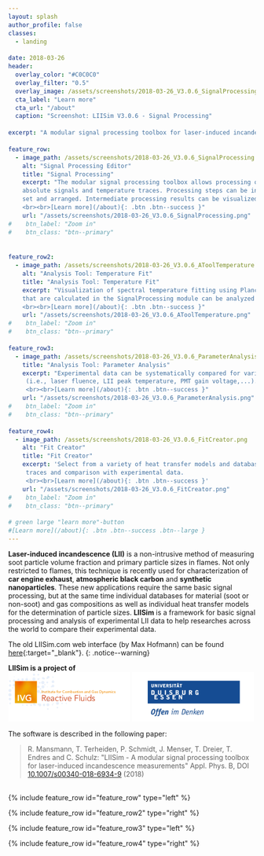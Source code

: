 ```yaml
---
layout: splash
author_profile: false                                                                                             
classes:
  - landing

date: 2018-03-26
header:
  overlay_color: "#C0C0C0"
  overlay_filter: "0.5"
  overlay_image: /assets/screenshots/2018-03-26_V3.0.6_SignalProcessing.png
  cta_label: "Learn more"
  cta_url: "/about"
  caption: "Screenshot: LIISim V3.0.6 - Signal Processing"
  
excerpt: "A modular signal processing toolbox for laser-induced incandescence (LII) measurements"

feature_row:
  - image_path: /assets/screenshots/2018-03-26_V3.0.6_SignalProcessing.png
    alt: "Signal Processing Editor"
    title: "Signal Processing"
    excerpt: "The modular signal processing toolbox allows processing of raw signals, 
    absolute signals and temperature traces. Processing steps can be individually 
    set and arranged. Intermediate processing results can be visualized and analyzed with various plot tools.
    <br><br>[Learn more](/about){: .btn .btn--success }"
    url: "/assets/screenshots/2018-03-26_V3.0.6_SignalProcessing.png"
#    btn_label: "Zoom in"
#    btn_class: "btn--primary"


feature_row2:    
  - image_path: /assets/screenshots/2018-03-26_V3.0.6_AToolTemperature.png
    alt: "Analysis Tool: Temperature Fit"
    title: "Analysis Tool: Temperature Fit"
    excerpt: "Visualization of spectral temperature fitting using Planck's law. Temperature traces
    that are calculated in the SignalProcessing module can be analyzed and all fitting iterations can be visualized.
    <br><br>[Learn more](/about){: .btn .btn--success }"    
    url: "/assets/screenshots/2018-03-26_V3.0.6_AToolTemperature.png"
#    btn_label: "Zoom in"
#    btn_class: "btn--primary"

feature_row3:        
  - image_path: /assets/screenshots/2018-03-26_V3.0.6_ParameterAnalysis.png
    title: "Analysis Tool: Parameter Analysis"
    excerpt: "Experimental data can be systematically compared for various parameters
     (i.e., laser fluence, LII peak temperature, PMT gain voltage,...).
     <br><br>[Learn more](/about){: .btn .btn--success }"                                                        
    url: "/assets/screenshots/2018-03-26_V3.0.6_ParameterAnalysis.png"
#    btn_label: "Zoom in"
#    btn_class: "btn--primary"
    
feature_row4:
  - image_path: /assets/screenshots/2018-03-26_V3.0.6_FitCreator.png
    alt: "Fit Creator"
    title: "Fit Creator"
    excerpt: 'Select from a variety of heat transfer models and databases for simulation of LII signal
     traces and comparison with experimental data.
     <br><br>[Learn more](/about){: .btn .btn--success }'                                                                        
    url: "/assets/screenshots/2018-03-26_V3.0.6_FitCreator.png"
#    btn_label: "Zoom in"
#    btn_class: "btn--primary"

# green large "learn more"-button
#[Learn more](/about){: .btn .btn--success .btn--large }
---
```

                          
**Laser-induced incandescence (LII)** is a non-intrusive method of measuring 
soot particle volume fraction and primary particle sizes in flames.
Not only restricted to flames, this technique is recently used for characterization
 of **car engine exhaust**, **atmospheric black carbon** and **synthetic 
nanoparticles**. These new applications require the same basic signal processing, 
but at the same time individual databases for material (soot or non-soot) and 
gas compositions as well as individual heat transfer models for the 
determination of particle sizes. **LIISim** is a framework for basic signal processing 
and analysis of experimental LII data to help researches across the world to compare their 
experimental data. 
                  
The old LIISim.com web interface (by Max Hofmann) can be found [here](http://web.liisim.com/){:target="_blank"}. 
{: .notice--warning}             
                                      
**LIISim is a project of** <br>
<a href="http://www.uni-due.de/ivg/rf" target="_blank"><img src="/assets/logos/IVG-Reactive-Fluids.png"
alt="Institute for Combustion and Gas Dynamics - Reactive Fluids" style="height:100px"></a>
<a href="http://www.uni-due.de" target="_blank"><img src="/assets/logos/logo_UDE.png"
alt="University of Duisburg-Essen" style="height:100px"></a>
                                                                   
The software is described in the following paper:                                                                   
> R. Mansmann, T. Terheiden, P. Schmidt, J. Menser, T. Dreier, T. Endres and C. Schulz: \"LIISim - A modular signal processing toolbox for laser-induced incandescence measurements\"
> Appl. Phys. B, DOI <a href="https://doi.org/10.1007/s00340-018-6934-9" target="_blank">10.1007/s00340-018-6934-9</a> (2018)                 
<br> 
{% include feature_row id="feature_row" type="left" %}

{% include feature_row id="feature_row2" type="right" %}

{% include feature_row id="feature_row3" type="left" %}

{% include feature_row id="feature_row4" type="right" %}                
